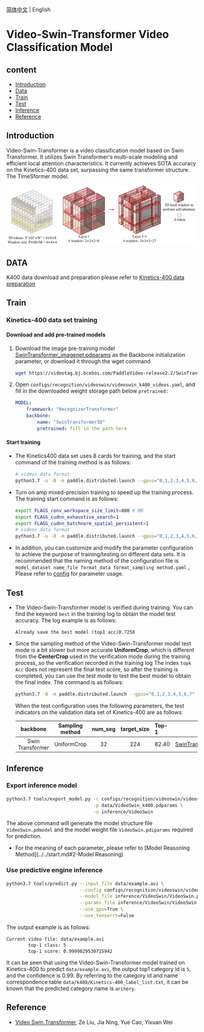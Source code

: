 [简体中文](../../../zh-CN/model_zoo/recognition/videoswin.md) | English

# Video-Swin-Transformer Video Classification Model

## content

- [Introduction](#Introduction)
- [Data](#DATA)
- [Train](#Train)
- [Test](#Test)
- [Inference](#Inference)
- [Reference](#Reference)


## Introduction

Video-Swin-Transformer is a video classification model based on Swin Transformer. It utilizes Swin Transformer's multi-scale modeling and efficient local attention characteristics. It currently achieves SOTA accuracy on the Kinetics-400 data set, surpassing the same transformer structure. The TimeSformer model.


![VideoSwin](../../../images/videoswin.jpg)

## DATA

K400 data download and preparation please refer to [Kinetics-400 data preparation](../../dataset/k400.md)


## Train

### Kinetics-400 data set training

#### Download and add pre-trained models

1. Download the image pre-training model [SwinTransformer_imagenet.pdparams](https://videotag.bj.bcebos.com/PaddleVideo-release2.2/SwinTransformer_imagenet.pdparams) as the Backbone initialization parameter, or download it through the wget command

   ```bash
   wget https://videotag.bj.bcebos.com/PaddleVideo-release2.2/SwinTransformer_imagenet.pdparams
   ```

2. Open `configs/recognition/videoswin/videoswin_k400_videos.yaml`, and fill in the downloaded weight storage path below `pretrained:`

    ```yaml
    MODEL:
        framework: "RecognizerTransformer"
        backbone:
            name: "SwinTransformer3D"
            pretrained: fill in the path here
    ```

#### Start training

- The Kinetics400 data set uses 8 cards for training, and the start command of the training method is as follows:

    ```bash
    # videos data format
    python3.7 -u -B -m paddle.distributed.launch --gpus="0,1,2,3,4,5,6,7" --log_dir=log_videoswin main.py --validate -c configs/ recognition/video_swin_transformer/videoswin_k400_videos.yaml
    ```

- Turn on amp mixed-precision training to speed up the training process. The training start command is as follows:

    ```bash
    export FLAGS_conv_workspace_size_limit=800 # MB
    export FLAGS_cudnn_exhaustive_search=1
    export FLAGS_cudnn_batchnorm_spatial_persistent=1
    # videos data format
    python3.7 -u -B -m paddle.distributed.launch --gpus="0,1,2,3,4,5,6,7" --log_dir=log_videoswin main.py --amp --validate- c configs/recognition/videoswin/videoswin_k400_videos.yaml
    ```

- In addition, you can customize and modify the parameter configuration to achieve the purpose of training/testing on different data sets. It is recommended that the naming method of the configuration file is `model_dataset name_file format_data format_sampling method.yaml` , Please refer to [config](../../tutorials/config.md) for parameter usage.


## Test

- The Video-Swin-Transformer model is verified during training. You can find the keyword `best` in the training log to obtain the model test accuracy. The log example is as follows:

  ```
  Already save the best model (top1 acc)0.7258
  ```

- Since the sampling method of the Video-Swin-Transformer model test mode is a bit slower but more accurate **UniformCrop**, which is different from the **CenterCrop** used in the verification mode during the training process, so the verification recorded in the training log The index `topk Acc` does not represent the final test score, so after the training is completed, you can use the test mode to test the best model to obtain the final index. The command is as follows:

  ```bash
  python3.7 -B -m paddle.distributed.launch --gpus="0,1,2,3,4,5,6,7" --log_dir=log_videoswin main.py --test -c configs/recognition/ video_swin_transformer/videoswin_k400_videos.yaml -w "output/VideoSwin/VideoSwin_best.pdparams"
  ```


  When the test configuration uses the following parameters, the test indicators on the validation data set of Kinetics-400 are as follows:

   | backbone | Sampling method | num_seg | target_size | Top-1 | checkpoints |
   | :----------------: | :-------------: | :-----: | :---------: | :---- | :----------------------------------------------------------: |
   | Swin Transformer | UniformCrop | 32 | 224 | 82.40 | [SwinTransformer_k400.pdparams](https://videotag.bj.bcebos.com/PaddleVideo-release2.2/VideoSwin_k400.pdparams) |


## Inference

### Export inference model

```bash
python3.7 tools/export_model.py -c configs/recognition/videoswin/videoswin_k400_videos.yaml \
                                -p data/VideoSwin_k400.pdparams \
                                -o inference/VideoSwin
```

The above command will generate the model structure file `VideoSwin.pdmodel` and the model weight file `VideoSwin.pdiparams` required for prediction.

- For the meaning of each parameter, please refer to [Model Reasoning Method](../../start.md#2-Model Reasoning)

### Use predictive engine inference

```bash
python3.7 tools/predict.py --input_file data/example.avi \
                           --config configs/recognition/videoswin/videoswin_k400_videos.yaml \
                           --model_file inference/VideoSwin/VideoSwin.pdmodel \
                           --params_file inference/VideoSwin/VideoSwin.pdiparams \
                           --use_gpu=True \
                           --use_tensorrt=False
```

The output example is as follows:

```
Current video file: data/example.avi
        top-1 class: 5
        top-1 score: 0.9999829530715942
```

It can be seen that using the Video-Swin-Transformer model trained on Kinetics-400 to predict `data/example.avi`, the output top1 category id is `5`, and the confidence is 0.99. By referring to the category id and name correspondence table `data/k400/Kinetics-400_label_list.txt`, it can be known that the predicted category name is `archery`.

## Reference

- [Video Swin Transformer](https://arxiv.org/pdf/2106.13230.pdf), Ze Liu, Jia Ning, Yue Cao, Yixuan Wei
